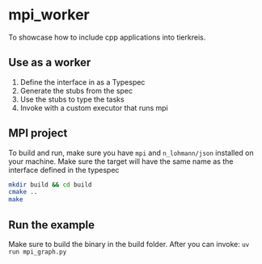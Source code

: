 # mpi_worker

To showcase how to include cpp applications into tierkreis.

## Use as a worker

1. Define the interface in as a Typespec
2. Generate the stubs from the spec
3. Use the stubs to type the tasks
4. Invoke with a custom executor that runs mpi

## MPI project

To build and run, make sure you have `mpi` and `n_lohmann/json` installed on your machine.
Make sure the target will have the same name as the interface defined in the typespec

```sh
mkdir build && cd build
cmake ..
make
```

## Run the example

Make sure to build the binary in the build folder.
After you can invoke: `uv run mpi_graph.py`
